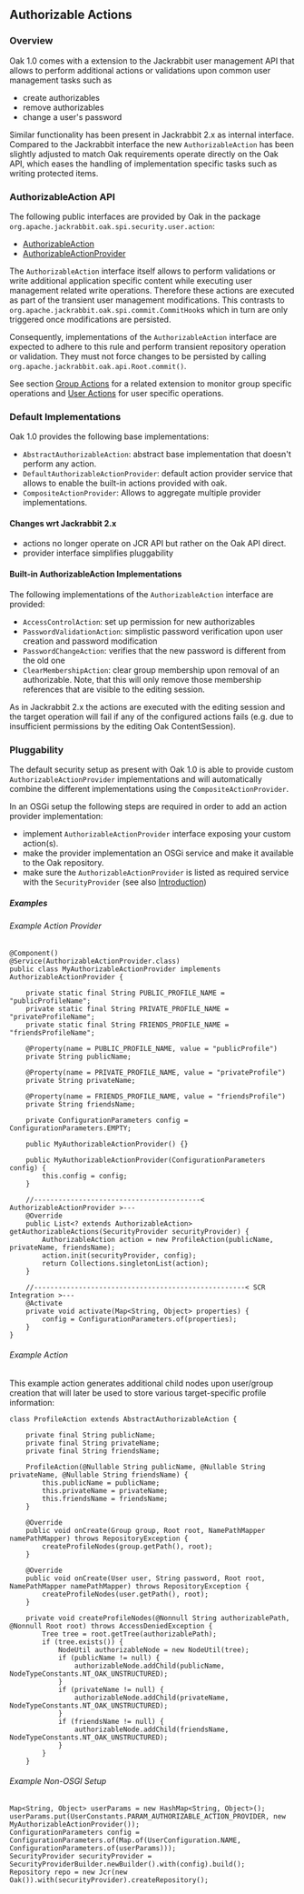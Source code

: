 <!--
   Licensed to the Apache Software Foundation (ASF) under one or more
   contributor license agreements.  See the NOTICE file distributed with
   this work for additional information regarding copyright ownership.
   The ASF licenses this file to You under the Apache License, Version 2.0
   (the "License"); you may not use this file except in compliance with
   the License.  You may obtain a copy of the License at

       http://www.apache.org/licenses/LICENSE-2.0

   Unless required by applicable law or agreed to in writing, software
   distributed under the License is distributed on an "AS IS" BASIS,
   WITHOUT WARRANTIES OR CONDITIONS OF ANY KIND, either express or implied.
   See the License for the specific language governing permissions and
   limitations under the License.
  -->

Authorizable Actions
--------------------------------------------------------------------------------

### Overview

Oak 1.0 comes with a extension to the Jackrabbit user management API that allows
to perform additional actions or validations upon common user management tasks
such as

- create authorizables
- remove authorizables
- change a user's password

Similar functionality has been present in Jackrabbit 2.x as internal interface.
Compared to the Jackrabbit interface the new `AuthorizableAction` has been slightly
adjusted to match Oak requirements operate directly on the Oak API, which eases
the handling of implementation specific tasks such as writing protected items.

### AuthorizableAction API

The following public interfaces are provided by Oak in the package `org.apache.jackrabbit.oak.spi.security.user.action`:

- [AuthorizableAction]
- [AuthorizableActionProvider]

The `AuthorizableAction` interface itself allows to perform validations or write
additional application specific content while executing user management related
write operations. Therefore these actions are executed as part of the transient 
user management modifications. This contrasts to `org.apache.jackrabbit.oak.spi.commit.CommitHook`s
which in turn are only triggered once modifications are persisted.

Consequently, implementations of the `AuthorizableAction` interface are expected 
to adhere to this rule and perform transient repository operation or validation.
They must not force changes to be persisted by calling `org.apache.jackrabbit.oak.api.Root.commit()`.

See section [Group Actions](groupaction.html) for a related extension to
monitor group specific operations and [User Actions](useraction.html) for 
user specific operations.

### Default Implementations

Oak 1.0 provides the following base implementations:

- `AbstractAuthorizableAction`: abstract base implementation that doesn't perform any action.
- `DefaultAuthorizableActionProvider`: default action provider service that allows to enable the built-in actions provided with oak.
- `CompositeActionProvider`: Allows to aggregate multiple provider implementations.

#### Changes wrt Jackrabbit 2.x

- actions no longer operate on JCR API but rather on the Oak API direct.
- provider interface simplifies pluggability

#### Built-in AuthorizableAction Implementations

The following implementations of the `AuthorizableAction` interface are provided:

* `AccessControlAction`: set up permission for new authorizables
* `PasswordValidationAction`: simplistic password verification upon user creation and password modification
* `PasswordChangeAction`: verifies that the new password is different from the old one
* `ClearMembershipAction`: clear group membership upon removal of an authorizable. Note, that this will only remove those membership references that are visible to the editing session.

As in Jackrabbit 2.x the actions are executed with the editing session and the
target operation will fail if any of the configured actions fails (e.g. due to
insufficient permissions by the editing Oak ContentSession).

### Pluggability

The default security setup as present with Oak 1.0 is able to provide custom
`AuthorizableActionProvider` implementations and will automatically combine the
different implementations using the `CompositeActionProvider`.

In an OSGi setup the following steps are required in order to add an action provider
implementation:

- implement `AuthorizableActionProvider` interface exposing your custom action(s).
- make the provider implementation an OSGi service and make it available to the Oak repository.
- make sure the `AuthorizableActionProvider` is listed as required service with the `SecurityProvider` (see also [Introduction](../introduction.html#configuration]))

##### Examples

###### Example Action Provider

    @Component()
    @Service(AuthorizableActionProvider.class)
    public class MyAuthorizableActionProvider implements AuthorizableActionProvider {

        private static final String PUBLIC_PROFILE_NAME = "publicProfileName";
        private static final String PRIVATE_PROFILE_NAME = "privateProfileName";
        private static final String FRIENDS_PROFILE_NAME = "friendsProfileName";

        @Property(name = PUBLIC_PROFILE_NAME, value = "publicProfile")
        private String publicName;

        @Property(name = PRIVATE_PROFILE_NAME, value = "privateProfile")
        private String privateName;

        @Property(name = FRIENDS_PROFILE_NAME, value = "friendsProfile")
        private String friendsName;

        private ConfigurationParameters config = ConfigurationParameters.EMPTY;

        public MyAuthorizableActionProvider() {}

        public MyAuthorizableActionProvider(ConfigurationParameters config) {
            this.config = config;
        }

        //-----------------------------------------< AuthorizableActionProvider >---
        @Override
        public List<? extends AuthorizableAction> getAuthorizableActions(SecurityProvider securityProvider) {
            AuthorizableAction action = new ProfileAction(publicName, privateName, friendsName);
            action.init(securityProvider, config);
            return Collections.singletonList(action);
        }

        //----------------------------------------------------< SCR Integration >---
        @Activate
        private void activate(Map<String, Object> properties) {
            config = ConfigurationParameters.of(properties);
        }
    }

###### Example Action

This example action generates additional child nodes upon user/group creation
that will later be used to store various target-specific profile information:

    class ProfileAction extends AbstractAuthorizableAction {

        private final String publicName;
        private final String privateName;
        private final String friendsName;

        ProfileAction(@Nullable String publicName, @Nullable String privateName, @Nullable String friendsName) {
            this.publicName = publicName;
            this.privateName = privateName;
            this.friendsName = friendsName;
        }

        @Override
        public void onCreate(Group group, Root root, NamePathMapper namePathMapper) throws RepositoryException {
            createProfileNodes(group.getPath(), root);
        }

        @Override
        public void onCreate(User user, String password, Root root, NamePathMapper namePathMapper) throws RepositoryException {
            createProfileNodes(user.getPath(), root);
        }

        private void createProfileNodes(@Nonnull String authorizablePath, @Nonnull Root root) throws AccessDeniedException {
            Tree tree = root.getTree(authorizablePath);
            if (tree.exists()) {
                NodeUtil authorizableNode = new NodeUtil(tree);
                if (publicName != null) {
                    authorizableNode.addChild(publicName, NodeTypeConstants.NT_OAK_UNSTRUCTURED);
                }
                if (privateName != null) {
                    authorizableNode.addChild(privateName, NodeTypeConstants.NT_OAK_UNSTRUCTURED);
                }
                if (friendsName != null) {
                    authorizableNode.addChild(friendsName, NodeTypeConstants.NT_OAK_UNSTRUCTURED);
                }
            }
        }

###### Example Non-OSGI Setup

    Map<String, Object> userParams = new HashMap<String, Object>();
    userParams.put(UserConstants.PARAM_AUTHORIZABLE_ACTION_PROVIDER, new MyAuthorizableActionProvider());
    ConfigurationParameters config =  ConfigurationParameters.of(Map.of(UserConfiguration.NAME, ConfigurationParameters.of(userParams)));
    SecurityProvider securityProvider = SecurityProviderBuilder.newBuilder().with(config).build();
    Repository repo = new Jcr(new Oak()).with(securityProvider).createRepository();


<!-- hidden references -->
[AuthorizableAction]: /oak/docs/apidocs/org/apache/jackrabbit/oak/spi/security/user/action/AuthorizableAction.html
[AuthorizableActionProvider]: /oak/docs/apidocs/org/apache/jackrabbit/oak/spi/security/user/action/AuthorizableActionProvider.html
